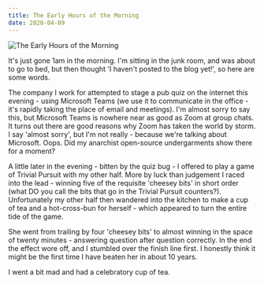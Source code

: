 ```yaml
---
title: The Early Hours of the Morning
date: 2020-04-09
---
```


![The Early Hours of the Morning](https://source.unsplash.com/2aFp6EWWs58/1600x900)

It's just gone 1am in the morning. I'm sitting in the junk room, and was about to go to bed, but then thought 'I haven't posted to the blog yet!', so here are some words.

The company I work for attempted to stage a pub quiz on the internet this evening - using Microsoft Teams (we use it to communicate in the office - it's rapidly taking the place of email and meetings). I'm almost sorry to say this, but Microsoft Teams is nowhere near as good as Zoom at group chats. It turns out there are good reasons why Zoom has taken the world by storm. I say 'almost sorry', but I'm not really - because we're talking about Microsoft. Oops. Did my anarchist open-source undergarments show there for a moment?

A little later in the evening - bitten by the quiz bug - I offered to play a game of Trivial Pursuit with my other half. More by luck than judgement I raced into the lead - winning five of the requisite 'cheesey bits' in short order (what DO you call the bits that go in the Trivial Pursuit counters?). Unfortunately my other half then wandered into the kitchen to make a cup of tea and a hot-cross-bun for herself - which appeared to turn the entire tide of the game.

She went from trailing by four 'cheesey bits' to almost winning in the space of twenty minutes - answering question after question correctly. In the end the effect wore off, and I stumbled over the finish line first. I honestly think it might be the first time I have beaten her in about 10 years.

I went a bit mad and had a celebratory cup of tea.
